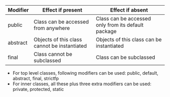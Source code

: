 
| Modifier | Effect if present                            | Effect if absent                                    |
| -------- | -------------------------------------------- | --------------------------------------------------- |
| public   | Class can be accessed from anywhere          | Class can be accessed only from its default package |
| abstract | Objects of this class cannot be instantiated | Objects of this class can be instantiated           |
| final    | Class cannot be subclassed                   | Class can be subclassed                             |
- For top level classes, following modifiers can be used: public, default, abstract, final, strictfp
- For inner classes, all these plus three extra modifiers can be used: private, protected, static